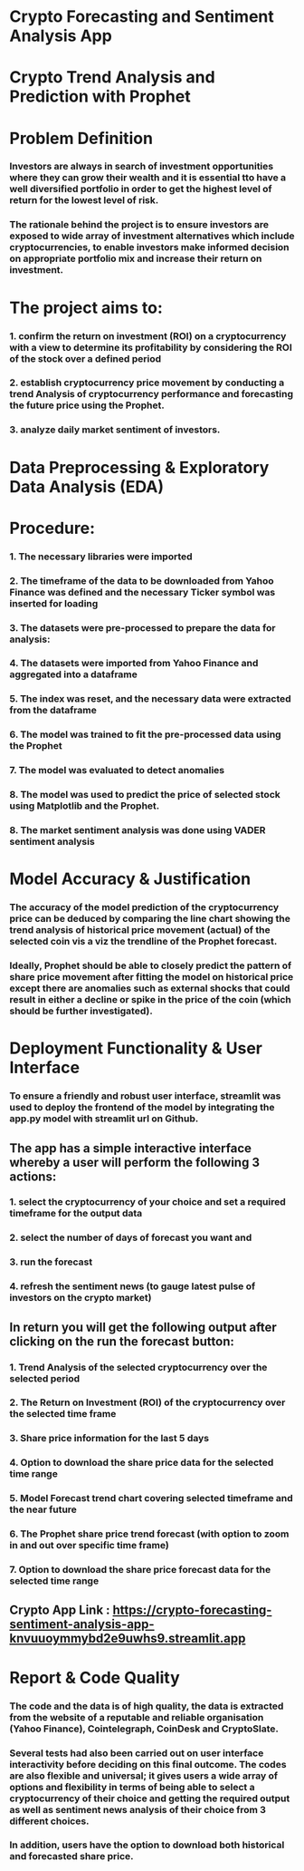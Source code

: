 # Crypto Forecasting and Sentiment Analysis App

# Crypto Trend Analysis and Prediction with Prophet

# Problem Definition
### Investors are always in search of investment opportunities where they can grow their wealth and it is essential tto have a well diversified portfolio in order to get the highest level of return for the lowest level of risk. 

### The rationale behind the project is to ensure investors are exposed to wide array of investment alternatives which include cryptocurrencies, to enable investors make informed decision on appropriate portfolio mix and increase their return on investment.

# The project aims to:
### 1. confirm the return on investment (ROI) on a cryptocurrency with a view to determine its profitability by considering the ROI of the stock over a defined period
### 2. establish cryptocurrency price movement by conducting a trend Analysis of cryptocurrency performance and forecasting the future price using the Prophet.
### 3. analyze daily market sentiment of investors.

# Data Preprocessing & Exploratory Data Analysis (EDA)
# Procedure:
### 1. The necessary libraries were imported
### 2. The timeframe of the data to be downloaded from Yahoo Finance was defined and the necessary Ticker symbol was inserted for loading
### 3. The datasets were pre-processed to prepare the data for analysis:
### 4. The datasets were imported from Yahoo Finance and aggregated into a dataframe
### 5. The index was reset, and the necessary data were extracted from the dataframe
### 6. The model was trained to fit the pre-processed data using the Prophet
### 7. The model was evaluated to detect anomalies
### 8. The model was used to predict the price of selected stock using Matplotlib and the Prophet.
### 8. The market sentiment analysis was done using VADER sentiment analysis


# Model Accuracy & Justification
### The accuracy of the model prediction of the cryptocurrency price can be deduced by comparing the line chart showing the trend analysis of historical price movement (actual) of the selected coin vis a viz the trendline of the Prophet forecast. 
### Ideally, Prophet should be able to closely predict the pattern of share price movement after fitting the model on historical price except there are anomalies such as external shocks that could result in either a decline or spike in the price of the coin (which should be further investigated). 

# Deployment Functionality & User Interface
### To ensure a friendly and robust user interface, streamlit was used to deploy the frontend of the model by integrating the app.py model with streamlit url on Github. 

## The app has a simple interactive interface whereby a user will perform the following 3 actions:
### 1.	select the cryptocurrency of your choice and set a required timeframe for the output data
### 2.	select the number of days of forecast you want and
### 3.	run the forecast
### 4.	refresh the sentiment news (to gauge latest pulse of investors on the crypto market)

## In return you will get the following output after clicking on the run the forecast button:
### 1.	Trend Analysis of the selected cryptocurrency over the selected period
### 2.	The Return on Investment (ROI) of the cryptocurrency over the selected time frame
### 3.	Share price information for the last 5 days
### 4.	Option to download the share price data for the selected time range
### 5.	Model Forecast trend chart covering selected timeframe and the near future
### 6.	The Prophet share price trend forecast (with option to zoom in and out over specific time frame)
### 7.	Option to download the share price forecast data for the selected time range

## Crypto App Link : https://crypto-forecasting-sentiment-analysis-app-knvuuoymmybd2e9uwhs9.streamlit.app
# Report & Code Quality
### The code and the data is of high quality, the data is extracted from the website of a reputable and reliable organisation (Yahoo Finance), Cointelegraph, CoinDesk and CryptoSlate.

### Several tests had also been carried out on user interface interactivity before deciding on this final outcome. The codes are also flexible and universal; it gives users a wide array of options and flexibility in terms of being able to select a cryptocurrency of their choice and getting the required output as well as sentiment news analysis of their choice from 3 different choices. 
### In addition, users have the option to download both historical and forecasted share price.
